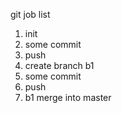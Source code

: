 git job list

1. init
2. some commit
3. push
4. create branch b1
5. some commit
6. push
7. b1 merge into master
